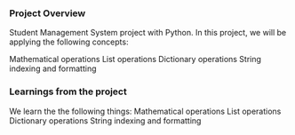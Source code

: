 ### Project Overview

 Student Management System project with Python.
In this project, we will be applying the following concepts:

Mathematical operations
List operations
Dictionary operations
String indexing and formatting


### Learnings from the project

 We learn the the following things:
Mathematical operations
List operations
Dictionary operations
String indexing and formatting


